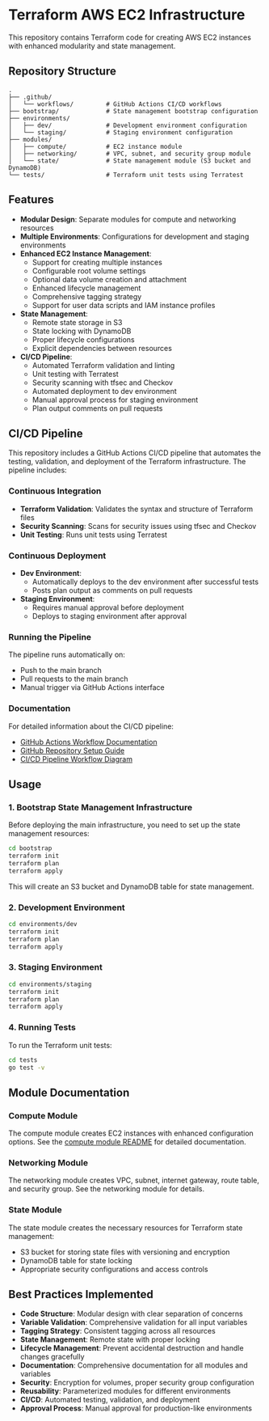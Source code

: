 # Terraform AWS EC2 Infrastructure

This repository contains Terraform code for creating AWS EC2 instances with enhanced modularity and state management.

## Repository Structure

```
.
├── .github/
│   └── workflows/         # GitHub Actions CI/CD workflows
├── bootstrap/             # State management bootstrap configuration
├── environments/
│   ├── dev/               # Development environment configuration
│   └── staging/           # Staging environment configuration
├── modules/
│   ├── compute/           # EC2 instance module
│   ├── networking/        # VPC, subnet, and security group module
│   └── state/             # State management module (S3 bucket and DynamoDB)
└── tests/                 # Terraform unit tests using Terratest
```

## Features

- **Modular Design**: Separate modules for compute and networking resources
- **Multiple Environments**: Configurations for development and staging environments
- **Enhanced EC2 Instance Management**:
  - Support for creating multiple instances
  - Configurable root volume settings
  - Optional data volume creation and attachment
  - Enhanced lifecycle management
  - Comprehensive tagging strategy
  - Support for user data scripts and IAM instance profiles
- **State Management**:
  - Remote state storage in S3
  - State locking with DynamoDB
  - Proper lifecycle configurations
  - Explicit dependencies between resources
- **CI/CD Pipeline**:
  - Automated Terraform validation and linting
  - Unit testing with Terratest
  - Security scanning with tfsec and Checkov
  - Automated deployment to dev environment
  - Manual approval process for staging environment
  - Plan output comments on pull requests

## CI/CD Pipeline

This repository includes a GitHub Actions CI/CD pipeline that automates the testing, validation, and deployment of the Terraform infrastructure. The pipeline includes:

### Continuous Integration

- **Terraform Validation**: Validates the syntax and structure of Terraform files
- **Security Scanning**: Scans for security issues using tfsec and Checkov
- **Unit Testing**: Runs unit tests using Terratest

### Continuous Deployment

- **Dev Environment**:
  - Automatically deploys to the dev environment after successful tests
  - Posts plan output as comments on pull requests
- **Staging Environment**:
  - Requires manual approval before deployment
  - Deploys to staging environment after approval

### Running the Pipeline

The pipeline runs automatically on:
- Push to the main branch
- Pull requests to the main branch
- Manual trigger via GitHub Actions interface

### Documentation

For detailed information about the CI/CD pipeline:
- [GitHub Actions Workflow Documentation](.github/workflows/README.md)
- [GitHub Repository Setup Guide](docs/github-setup.md)
- [CI/CD Pipeline Workflow Diagram](docs/cicd-pipeline.md)

## Usage

### 1. Bootstrap State Management Infrastructure

Before deploying the main infrastructure, you need to set up the state management resources:

```bash
cd bootstrap
terraform init
terraform plan
terraform apply
```

This will create an S3 bucket and DynamoDB table for state management.

### 2. Development Environment

```bash
cd environments/dev
terraform init
terraform plan
terraform apply
```

### 3. Staging Environment

```bash
cd environments/staging
terraform init
terraform plan
terraform apply
```

### 4. Running Tests

To run the Terraform unit tests:

```bash
cd tests
go test -v
```

## Module Documentation

### Compute Module

The compute module creates EC2 instances with enhanced configuration options. See the [compute module README](modules/compute/README.md) for detailed documentation.

### Networking Module

The networking module creates VPC, subnet, internet gateway, route table, and security group. See the networking module for details.

### State Module

The state module creates the necessary resources for Terraform state management:
- S3 bucket for storing state files with versioning and encryption
- DynamoDB table for state locking
- Appropriate security configurations and access controls

## Best Practices Implemented

- **Code Structure**: Modular design with clear separation of concerns
- **Variable Validation**: Comprehensive validation for all input variables
- **Tagging Strategy**: Consistent tagging across all resources
- **State Management**: Remote state with proper locking
- **Lifecycle Management**: Prevent accidental destruction and handle changes gracefully
- **Documentation**: Comprehensive documentation for all modules and variables
- **Security**: Encryption for volumes, proper security group configuration
- **Reusability**: Parameterized modules for different environments
- **CI/CD**: Automated testing, validation, and deployment
- **Approval Process**: Manual approval for production-like environments